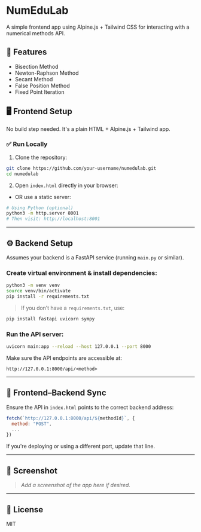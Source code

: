 # NumEduLab

A simple frontend app using Alpine.js + Tailwind CSS for interacting with a numerical methods API.

## 🧠 Features

- Bisection Method
- Newton-Raphson Method
- Secant Method
- False Position Method
- Fixed Point Iteration

## 🖥 Frontend Setup

No build step needed. It's a plain HTML + Alpine.js + Tailwind app.

### ✅ Run Locally

1. Clone the repository:

```bash
git clone https://github.com/your-username/numedulab.git
cd numedulab
```

2. Open `index.html` directly in your browser:
- OR use a static server:

```bash
# Using Python (optional)
python3 -m http.server 8001
# Then visit: http://localhost:8001
```

---

## ⚙️ Backend Setup

Assumes your backend is a FastAPI service (running `main.py` or similar).

### Create virtual environment & install dependencies:

```bash
python3 -m venv venv
source venv/bin/activate
pip install -r requirements.txt
```

> If you don’t have a `requirements.txt`, use:

```bash
pip install fastapi uvicorn sympy
```

### Run the API server:

```bash
uvicorn main:app --reload --host 127.0.0.1 --port 8000
```

Make sure the API endpoints are accessible at:
```
http://127.0.0.1:8000/api/<method>
```

---

## 🔁 Frontend–Backend Sync

Ensure the API in `index.html` points to the correct backend address:

```js
fetch(`http://127.0.0.1:8000/api/${methodId}`, {
  method: "POST",
  ...
})
```

If you're deploying or using a different port, update that line.

---

## 📸 Screenshot

> _Add a screenshot of the app here if desired._

---

## 📄 License

MIT
